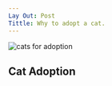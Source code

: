```yaml
---
Lay Out: Post 
Tittle: Why to adopt a cat. 
---
```


![cats for adoption](/image)

## Cat Adoption 

